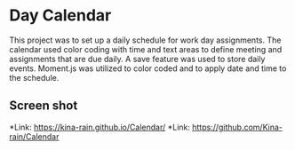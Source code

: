 # Day Calendar 
This project was to set up a daily schedule for work day assignments. 
The calendar used color coding with time and text areas to define meeting and assignments that are due daily.
A save feature was used to store daily events. Moment.js was utilized to color coded and to apply date and time to the schedule.

## Screen shot

*Link:  https://kina-rain.github.io/Calendar/
*Link:  https://github.com/Kina-rain/Calendar


